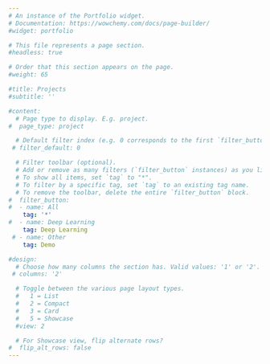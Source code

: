 ```yaml
---
# An instance of the Portfolio widget.
# Documentation: https://wowchemy.com/docs/page-builder/
#widget: portfolio

# This file represents a page section.
#headless: true

# Order that this section appears on the page.
#weight: 65

#title: Projects
#subtitle: ''

#content:
  # Page type to display. E.g. project.
#  page_type: project

  # Default filter index (e.g. 0 corresponds to the first `filter_button` instance below).
 # filter_default: 0

  # Filter toolbar (optional).
  # Add or remove as many filters (`filter_button` instances) as you like.
  # To show all items, set `tag` to "*".
  # To filter by a specific tag, set `tag` to an existing tag name.
  # To remove the toolbar, delete the entire `filter_button` block.
#  filter_button:
#  - name: All
    tag: '*'
#  - name: Deep Learning
    tag: Deep Learning
 # - name: Other
    tag: Demo

#design:
  # Choose how many columns the section has. Valid values: '1' or '2'.
 # columns: '2'

  # Toggle between the various page layout types.
  #   1 = List
  #   2 = Compact
  #   3 = Card
  #   5 = Showcase
  #view: 2

  # For Showcase view, flip alternate rows?
#  flip_alt_rows: false
---
```

